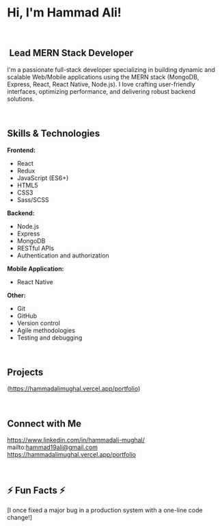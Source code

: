 #  Hi, I'm Hammad Ali! 

<br>

## ️ Lead MERN Stack Developer ️

I'm a passionate full-stack developer specializing in building dynamic and scalable Web/Mobile applications using the MERN stack (MongoDB, Express, React, React Native, Node.js). I love crafting user-friendly interfaces, optimizing performance, and delivering robust backend solutions.

<br>

##  Skills & Technologies 

**Frontend:**
- React
- Redux
- JavaScript (ES6+)
- HTML5
- CSS3
- Sass/SCSS

**Backend:**
- Node.js
- Express
- MongoDB
- RESTful APIs
- Authentication and authorization

**Mobile Application:**
- React Native

**Other:**
- Git
- GitHub
- Version control
- Agile methodologies
- Testing and debugging

<br>

##  Projects 

(https://hammadalimughal.vercel.app/portfolio)

<br>

##  Connect with Me 

https://www.linkedin.com/in/hammadali-mughal/ <br/>
mailto:hammad19ali@gmail.com <br/>
https://hammadalimughal.vercel.app/portfolio <br/>

<br>

## ⚡ Fun Facts ⚡

[I once fixed a major bug in a production system with a one-line code change!]
